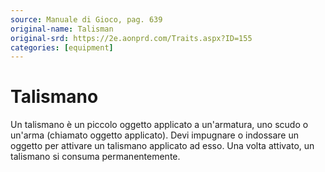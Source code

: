 ```yaml
---
source: Manuale di Gioco, pag. 639
original-name: Talisman
original-srd: https://2e.aonprd.com/Traits.aspx?ID=155
categories: [equipment]
---
```


# Talismano

Un talismano è un piccolo oggetto applicato a un'armatura, uno scudo o un'arma
(chiamato oggetto applicato). Devi impugnare o indossare un oggetto per attivare
un talismano applicato ad esso. Una volta attivato, un talismano si consuma
permanentemente.
